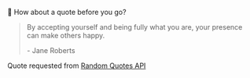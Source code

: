 📣 How about a quote before you go?

> By accepting yourself and being fully what you are, your presence can make others happy.
>
> <p>- Jane Roberts</p>

Quote requested from [Random Quotes API](https://github.com/lukePeavey/quotable)
